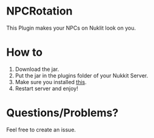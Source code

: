 # NPCRotation
This Plugin makes your NPCs on Nuklit look on you.

# How to
1. Download the jar.
2. Put the jar in the plugins folder of your Nukkit Server.
3. Make sure you installed [this](https://nukkitx.com/resources/npc.143/).
4. Restart server and enjoy!

# Questions/Problems?
Feel free to create an issue.
